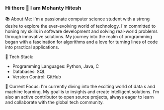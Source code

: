### Hi there 👋 I am Mohanty Hitesh 
📚 About Me:
I'm a passionate computer science student with a strong desire to explore the ever-evolving world of technology. I'm committed to honing my skills in software development and solving real-world problems through innovative solutions. My journey into the realm of programming began with a fascination for algorithms and a love for turning lines of code into practical applications.

🚀 Tech Stack:
- Programming Languages: Python, Java, C
- Databases: SQL
- Version Control: GitHub

🌱 Current Focus:
I'm currently diving into the exciting world of data s and machine learning. My goal is to insights and create intelligent solutions. I'm also an active contributor to open source projects, always eager to learn and collaborate with the global tech community.
